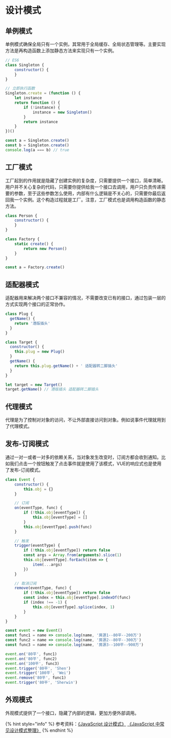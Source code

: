 # 设计模式

## 单例模式

单例模式确保全局只有一个实例，其常用于全局缓存、全局状态管理等。主要实现方法是再构造函数上添加静态方法来实现只有一个实例。

```javascript
// ES6
class Singleton {
    constructor() {
    }
}

// 立即执行函数
Singleton.create = (function () {
    let instance
    return function () {
        if (!instance) {
            instance = new Singleton()
        }
        return instance
    }
})()

const a = Singleton.create()
const b = Singleton.create()
console.log(a === b) // true
```

## 工厂模式

工厂起到的作用就是隐藏了创建实例的复杂度，只需要提供一个接口，简单清晰。用户并不关心复杂的代码，只需要你提供给我一个接口去调用，用户只负责传递需要的参数，至于这些参数怎么使用，内部有什么逻辑是不关心的，只需要你最后返回我一个实例。这个构造过程就是工厂。注意，工厂模式也是调用构造函数的静态方法。

```javascript
class Person {
    constructor() {
    }
}

class Factory {
    static create() {
        return new Person()
    }
}

const a = Factory.create()
```

## 适配器模式

适配器用来解决两个接口不兼容的情况，不需要改变已有的接口，通过包装一层的方式实现两个接口的正常协作。

```javascript
class Plug {
  getName() {
    return '港版插头'
  }
}

class Target {
  constructor() {
    this.plug = new Plug()
  }
  getName() {
    return this.plug.getName() + ' 适配器转二脚插头'
  }
}

let target = new Target()
target.getName() // 港版插头 适配器转二脚插头
```

## 代理模式

代理是为了控制对对象的访问，不让外部直接访问到对象。例如说事件代理就用到了代理模式。

## 发布-订阅模式

通过一对一或者一对多的依赖关系，当对象发生改变时，订阅方都会收到通知。比如我们点击一个按钮触发了点击事件就是使用了该模式，VUE的响应式也是使用了发布-订阅模式。

```javascript
class Event {
    constructor() {
        this.obj = {}
    }

    // 订阅
    on(eventType, func) {
        if (!this.obj[eventType]) {
            this.obj[eventType] = []
        }
        this.obj[eventType].push(func)
    }

    // 触发
    trigger(eventType) {
        if (!this.obj[eventType]) return false
        const args = Array.from(arguments).slice(1)
        this.obj[eventType].forEach(item => {
            item(...args)
        })
    }

    // 取消订阅
    remove(eventType, func) {
        if (!this.obj[eventType]) return false
        const index = this.obj[eventType].indexOf(func)
        if (index !== -1) {
            this.obj[eventType].splice(index, 1)
        }
    }
}

const event = new Event()
const func1 = name => console.log(name, '房源1--80平--200万')
const func2 = name => console.log(name, '房源2--80平--300万')
const func3 = name => console.log(name, '房源3--100平--900万')

event.on('80平', func1)
event.on('80平', func2)
event.on('100平', func3)
event.trigger('80平', 'Shen')
event.trigger('100平', 'Wei')
event.remove('80平', func1)
event.trigger('80平', 'Sherwin')
```

## 外观模式

外观模式提供了一个接口，隐藏了内部的逻辑，更加方便外部调用。



{% hint style="info" %} 参考资料：[《JavaScript 设计模式》](https://juejin.im/post/59df4f74f265da430f311909#heading-3) [《JavaScript 中常见设计模式整理》](https://juejin.im/post/5afe6430518825428630bc4d) {% endhint %}

